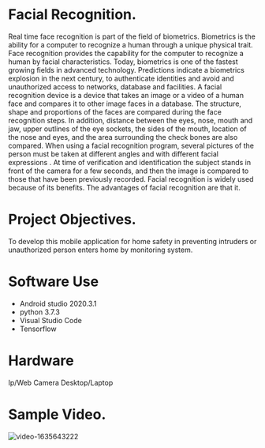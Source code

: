 # Facial Recognition.



Real time face recognition is part of the field of biometrics. Biometrics is  the  ability for a computer to  recognize a human through a unique physical trait. Face recognition provides the capability  for  the  computer  to  recognize  a  human  by  facial characteristics. Today, biometrics is one of the fastest growing fields  in  advanced  technology.  Predictions  indicate  a biometrics  explosion  in  the  next  century,  to  authenticate identities  and  avoid  and  unauthorized  access  to  networks, database and facilities. A facial recognition device is a  device  that takes an  image or  a  video  of  a human  face  and  compares  it  to other  image faces in a database. The structure, shape and proportions of the faces  are  compared  during  the  face  recognition  steps.  In addition,  distance  between  the  eyes,  nose,  mouth  and  jaw, upper  outlines  of  the  eye  sockets,  the  sides  of  the  mouth, location  of  the  nose  and  eyes,  and  the  area  surrounding  the check bones are also compared. When  using  a  facial  recognition  program,  several pictures of  the  person  must  be  taken  at  different  angles  and  with different  facial  expressions . At  time  of  verification  and identification the subject stands in front of the camera for a few seconds,  and  then  the  image  is  compared  to  those  that  have been previously recorded. Facial  recognition  is  widely  used  because  of  its  benefits. The advantages of facial recognition are that it.



# Project Objectives.

To develop this mobile application for home safety in preventing intruders or unauthorized person enters home by monitoring system. 


# Software Use
- Android studio 2020.3.1 
- python 3.7.3
- Visual Studio Code
- Tensorflow

# Hardware 
 Ip/Web Camera
 Desktop/Laptop


# Sample Video.

![video-1635643222](https://user-images.githubusercontent.com/93446675/139563085-f7001f9c-2293-486a-83ac-92ec7cc642e0.gif)

